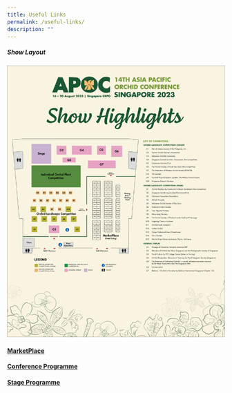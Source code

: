```yaml
---
title: Useful Links
permalink: /useful-links/
description: ""
---
```

##### Show Layout
![](/images/showlayout.jpg)

#### [MarketPlace](https://www.apoc14.gov.sg/MarketPlace/)

#### [Conference Programme](https://www.apoc14.gov.sg/conference/conference-programme/)

#### [Stage Programme](https://www.apoc14.gov.sg/orchid-show/stageprogramme/)